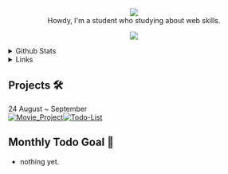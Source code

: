 <div align="center">
  <img src="https://github.com/user-attachments/assets/fba4856a-e0c2-45ae-9f67-388b4baaee3e">
</div>

<div align="center">
  Howdy, I'm a student who studying about web skills. 

  <p align="center">
    <a href="https://skillicons.dev">
      <img src="https://skillicons.dev/icons?i=react,js,threejs,mui,discord,twitter,vscode,codepen,blender,java" />
    </a>
  </p>
</div>

<details>
  <summary>Github Stats</summary>
  <div style="display: flex; justify-content: center; align-items: center; gap: 10px;">
    <img src="https://github-readme-stats.vercel.app/api?username=Podk76&include_all_commits=true&count_private=true&show_icons=true&line_height=20&title_color=2B5BBD&icon_color=1124BB&text_color=A1A1A1&bg_color=0,000000,130F40" alt="my Github Stats"/>
    <img src="https://github-readme-stats.vercel.app/api/top-langs/?username=Podk76&langs_count=10&layout=compact&title_color=2B5BBD&icon_color=1124BB&text_color=A1A1A1&bg_color=0,000000,130F40" alt="Top Languages"/>
    <img src="https://github-profile-trophy.vercel.app/?username=Podk76&theme=juicyfresh&no-bg=true" />
  </div>
</details>

<details>
  <summary>Links</summary>
  <a href='mailto:btm.email2769@gmail.com' target="_blank"><img alt='Gmail' src='https://img.shields.io/badge/Gmail-100000?style=for-the-badge&logo=Gmail&logoColor=FFFFFF&labelColor=DA5145&color=DA5145'/></a>
  <a href='https://velog.io/@hoya76/posts' target="_blank"><img alt='Velog' src='https://img.shields.io/badge/Velog-100000?style=for-the-badge&logo=Velog&logoColor=white&labelColor=1EC997&color=1EC997'/></a>
  <a href='https://discord.gg/AsmhX6kb' target="_blank"><img alt='Discord' src='https://img.shields.io/badge/Discord-100000?style=for-the-badge&logo=Discord&logoColor=FFFFFF&labelColor=5562EB&color=5562EB'/></a>
</details>

<h2>Projects 🛠️</h2>
24 August ~ September
<div style="display:flex">
  <a href="https://github.com/Podk76/Movie_Project">
    <picture>
      <source media="(prefers-color-scheme: dark)" srcset="https://ghrs.vercel.app/api/pin/?username=Podk76&repo=Movie_Project&theme=dracula"/>
      <img alt="Movie_Project" src="https://ghrs.vercel.app/api/pin/?username=Podk76&repo=Movie_Project">
    </picture>
  </a>

  <a href="https://github.com/Podk76/Todo-List">
    <picture>
      <source media="(prefers-color-scheme: dark)" srcset="https://ghrs.vercel.app/api/pin/?username=Podk76&repo=Todo-List&theme=dracula"/>
      <img alt="Todo-List" src="https://ghrs.vercel.app/api/pin/?username=Podk76&repo=Todo-List">
    </picture>
  </a>
</div>

<div>
  <h2>Monthly Todo Goal 📝</h2>
  <ul>
    <li>nothing yet.</li>
  </ul>
</div>
